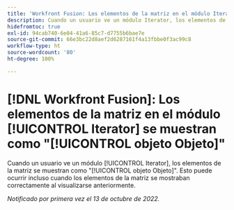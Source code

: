 ```yaml
---
title: 'Workfront Fusion: Los elementos de la matriz en el módulo Iterator se muestran como objeto Objeto'
description: Cuando un usuario ve un módulo Iterator, los elementos de la matriz se muestran como objeto Objeto. Esto puede ocurrir incluso cuando los elementos de la matriz se mostraban correctamente al visualizarse anteriormente.
hidefromtoc: true
exl-id: 94cab740-6e04-41a6-85c7-d7755b6bae7e
source-git-commit: 66e3bc22d8aef2d6287161f4a13fbbe0f3ac99c8
workflow-type: ht
source-wordcount: '80'
ht-degree: 100%

---
```


# [!DNL Workfront Fusion]: Los elementos de la matriz en el módulo [!UICONTROL Iterator] se muestran como &quot;[!UICONTROL objeto Objeto]&quot;

Cuando un usuario ve un módulo [!UICONTROL Iterator], los elementos de la matriz se muestran como &quot;[!UICONTROL objeto Objeto]&quot;. Esto puede ocurrir incluso cuando los elementos de la matriz se mostraban correctamente al visualizarse anteriormente.

_Notificado por primera vez el 13 de octubre de 2022._
